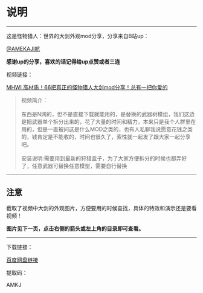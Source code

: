 # 说明

---

这是怪物猎人：世界的大剑外观mod分享，分享来自B站up：

[@AMEKAJI航](https://space.bilibili.com/9195944)

**感谢up的分享，喜欢的话记得给up点赞或者三连**

视频链接：

[MHWI 高材质！66把真正的怪物猎人大剑mod分享！总有一把你爱的](https://www.bilibili.com/video/BV1QK421y7ob/?spm_id_from=333.1007.top_right_bar_window_custom_collection.content.click&vd_source=4e3f9bb7f0435243577a1561f8cf0828)

>视频简介：<br><br>东西是N网的，但不是直接下载就能用的，是替换的武器树模组，我们这边是把武器单个拆分出来的，花了大量的时间和精力，本来只是我个人群里在用的，但是一直被问这是什么MOD之类的，也有人私聊我说愿意花钱之类的，钱肯定是不能收的，时间也很久了，索性就一起发了跟大家一起分享吧。<br><br>安装说明:需要用到最新的狩猎盒子，为了大家方便拆分的时候也都弄好了，任意武器可替换任意模型，需要自行替换

---

## 注意

截取了视频中大剑的外观图片，方便要用的时候查找，具体的特效和演示还是要看视频！

**图片见下一页，点击右侧的箭头或左上角的目录即可查看。**

---

下载链接：

[百度网盘链接](https://pan.baidu.com/s/1hBaol2qfoCb6FajfxjxAtA?pwd=AMKJ)

提取码：

AMKJ
